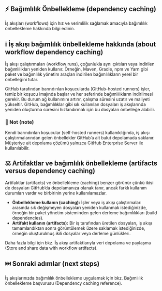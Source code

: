 ## ⚡ Bağımlılık Önbellekleme (dependency caching)

İş akışları (workflows) için hız ve verimlilik sağlamak amacıyla bağımlılık önbellekleme hakkında bilgi edinin.

## ℹ️ İş akışı bağımlılık önbellekleme hakkında (about workflow dependency caching)

İş akışı çalıştırmaları (workflow runs), çoğunlukla aynı çıktıları veya indirilen bağımlılıkları yeniden kullanır. Örneğin, Maven, Gradle, npm ve Yarn gibi paket ve bağımlılık yönetim araçları indirilen bağımlılıkların yerel bir önbelleğini tutar.

GitHub tarafından barındırılan koşucularda (GitHub-hosted runners) işler, temiz bir koşucu imajında başlar ve her seferinde bağımlılıkların indirilmesi gerekir. Bu durum ağ kullanımını artırır, çalışma süresini uzatır ve maliyeti yükseltir. GitHub, bağımlılıklar gibi sık kullanılan dosyaları iş akışlarında yeniden oluşturma süresini hızlandırmak için bu dosyaları önbelleğe alabilir.

### 📝 Not (note)

Kendi barındırılan koşucular (self-hosted runners) kullanıldığında, iş akışı çalıştırmalarından gelen önbellekler GitHub’a ait bulut depolamada saklanır. Müşteriye ait depolama çözümü yalnızca GitHub Enterprise Server ile kullanılabilir.

## ⚖️ Artifaktlar ve bağımlılık önbellekleme (artifacts versus dependency caching)

Artifaktlar (artifacts) ve önbellekleme (caching) benzer görünür çünkü ikisi de dosyaları GitHub’da depolamanıza olanak tanır, ancak farklı kullanım durumları vardır ve birbirinin yerine kullanılamazlar.

* **Önbellekleme kullanın (caching):** İşler veya iş akışı çalıştırmaları arasında sık değişmeyen dosyaları yeniden kullanmak istediğinizde, örneğin bir paket yönetim sisteminden gelen derleme bağımlılıkları (build dependencies).
* **Artifakt kullanın (artifacts):** Bir iş tarafından üretilen dosyaları, iş akışı tamamlandıktan sonra görüntülemek üzere saklamak istediğinizde, örneğin oluşturulmuş ikili dosyalar veya derleme günlükleri.

Daha fazla bilgi için bkz. İş akışı artifaktlarıyla veri depolama ve paylaşma (Store and share data with workflow artifacts).

## ⏭️ Sonraki adımlar (next steps)

İş akışlarınızda bağımlılık önbellekleme uygulamak için bkz. Bağımlılık önbellekleme başvurusu (Dependency caching reference).
